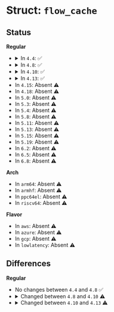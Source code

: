 # Struct: <code>flow_cache</code>

## Status
<b>Regular</b>
<ul>
<li>
<details>
<summary>In <code>4.4</code>: ✅</summary>

```c
struct flow_cache {
    u32 hash_shift;
    struct flow_cache_percpu *percpu;
    struct notifier_block hotcpu_notifier;
    int low_watermark;
    int high_watermark;
    struct timer_list rnd_timer;
};
```
</details>
</li>
<li>
<details>
<summary>In <code>4.8</code>: ✅</summary>

```c
struct flow_cache {
    u32 hash_shift;
    struct flow_cache_percpu *percpu;
    struct notifier_block hotcpu_notifier;
    int low_watermark;
    int high_watermark;
    struct timer_list rnd_timer;
};
```
</details>
</li>
<li>
<details>
<summary>In <code>4.10</code>: ✅</summary>

```c
struct flow_cache {
    u32 hash_shift;
    struct flow_cache_percpu *percpu;
    struct hlist_node node;
    int low_watermark;
    int high_watermark;
    struct timer_list rnd_timer;
};
```
</details>
</li>
<li>
<details>
<summary>In <code>4.13</code>: ✅</summary>

```c
struct flow_cache {
    u32 hash_shift;
    struct flow_cache_percpu *percpu;
    struct hlist_node node;
    unsigned int low_watermark;
    unsigned int high_watermark;
    struct timer_list rnd_timer;
};
```
</details>
</li>
<li>
In <code>4.15</code>: Absent ⚠️
</li>
<li>
In <code>4.18</code>: Absent ⚠️
</li>
<li>
In <code>5.0</code>: Absent ⚠️
</li>
<li>
In <code>5.3</code>: Absent ⚠️
</li>
<li>
In <code>5.4</code>: Absent ⚠️
</li>
<li>
In <code>5.8</code>: Absent ⚠️
</li>
<li>
In <code>5.11</code>: Absent ⚠️
</li>
<li>
In <code>5.13</code>: Absent ⚠️
</li>
<li>
In <code>5.15</code>: Absent ⚠️
</li>
<li>
In <code>5.19</code>: Absent ⚠️
</li>
<li>
In <code>6.2</code>: Absent ⚠️
</li>
<li>
In <code>6.5</code>: Absent ⚠️
</li>
<li>
In <code>6.8</code>: Absent ⚠️
</li>
</ul>
<b>Arch</b>
<ul>
<li>
In <code>arm64</code>: Absent ⚠️
</li>
<li>
In <code>armhf</code>: Absent ⚠️
</li>
<li>
In <code>ppc64el</code>: Absent ⚠️
</li>
<li>
In <code>riscv64</code>: Absent ⚠️
</li>
</ul>
<b>Flavor</b>
<ul>
<li>
In <code>aws</code>: Absent ⚠️
</li>
<li>
In <code>azure</code>: Absent ⚠️
</li>
<li>
In <code>gcp</code>: Absent ⚠️
</li>
<li>
In <code>lowlatency</code>: Absent ⚠️
</li>
</ul>

## Differences
<b>Regular</b>
<ul>
<li>
No changes between <code>4.4</code> and <code>4.8</code> ✅
</li>
<li>
<details>
<summary>Changed between <code>4.8</code> and <code>4.10</code> ⚠️</summary>
<ul>
<li>
<b>Field added. </b>
<code>struct hlist_node node</code>
</li>
<li>
<b>Field removed. </b>
<code>struct notifier_block hotcpu_notifier</code>
</li>
</ul>
</details>
</li>
<li>
<details>
<summary>Changed between <code>4.10</code> and <code>4.13</code> ⚠️</summary>
<ul>
<li>
<b>Field type changed. </b>
<code>int low_watermark</code> ➡️ <code>unsigned int low_watermark</code>
</li>
<li>
<b>Field type changed. </b>
<code>int high_watermark</code> ➡️ <code>unsigned int high_watermark</code>
</li>
</ul>
</details>
</li>
</ul>
